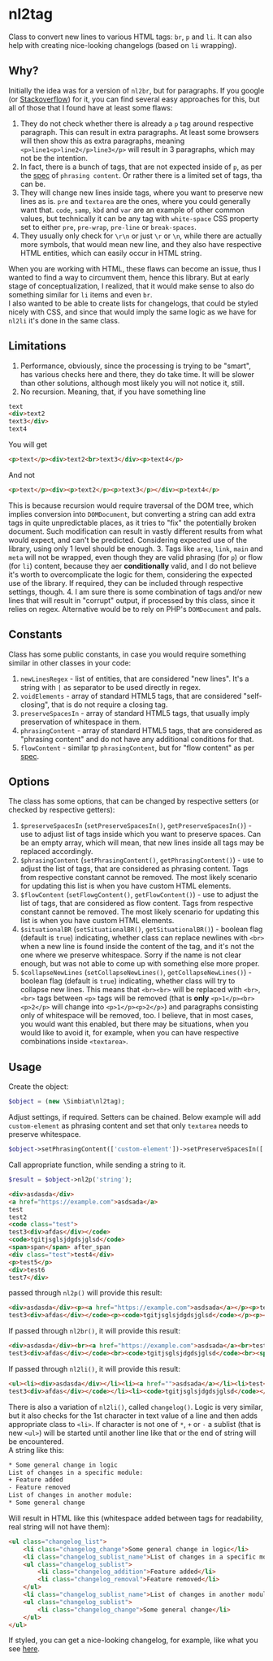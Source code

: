 # nl2tag
Class to convert new lines to various HTML tags: `br`, `p` and `li`. It can also help with creating nice-looking changelogs (based on `li` wrapping).

## Why?
Initially the idea was for a version of `nl2br`, but for paragraphs. If you google (or [Stackoverflow](https://stackoverflow.com/questions/3738124/nl2br-for-paragraphs)) for it, you can find several easy approaches for this, but all of those that I found have at least some flaws:
1. They do not check whether there is already a `p` tag around respective paragraph. This can result in extra paragraphs. At least some browsers will then show this as extra paragraphs, meaning `<p>line1<p>line2</p>line3</p>` will result in 3 paragraphs, which may not be the intention.
2. In fact, there is a bunch of tags, that are not expected inside of `p`, as per the [spec](https://html.spec.whatwg.org/#phrasing-content) of `phrasing content`. Or rather there is a limited set of tags, tha can be.
3. They will change new lines inside tags, where you want to preserve new lines as is. `pre` and `textarea` are the ones, where you could generally want that. `code`, `samp`, `kbd` and `var` are an example of other common values, but technically it can be any tag with `white-space` CSS property set to either `pre`, `pre-wrap`, `pre-line` or `break-spaces`.  
4. They usually only check for `\r\n` or just `\r` or `\n`, while there are actually more symbols, that would mean new line, and they also have respective HTML entities, which can easily occur in HTML string.

When you are working with HTML, these flaws can become an issue, thus I wanted to find a way to circumvent them, hence this library. But at early stage of conceptualization, I realized, that it would make sense to also do something similar for `li` items and even `br`.  
I also wanted to be able to create lists for changelogs, that could be styled nicely with CSS, and since that would imply the same logic as we have for `nl2li` it's done in the same class.

## Limitations
1. Performance, obviously, since the processing is trying to be "smart", has various checks here and there, they do take time. It will be slower than other solutions, although most likely you will not notice it, still.
2. No recursion. Meaning, that, if you have something line
```html
text
<div>text2
text3</div>
text4
```
You will get
```html
<p>text</p><div>text2<br>text3</div><p>text4</p>
```
And not
```html
<p>text</p><div><p>text2</p><p>text3</p></div><p>text4</p>
```
This is because recursion would require traversal of the DOM tree, which implies conversion into `DOMDocument`, but converting a string can add extra tags in quite unpredictable places, as it tries to "fix" the potentially broken document. Such modification can result in vastly different results from what would expect, and can't be predicted. Considering expected use of the library, using only 1 level should be enough.
3. Tags like `area`, `link`, `main` and `meta` will not be wrapped, even though they are valid phrasing (for `p`) or flow (for `li`) content, because they aer **conditionally** valid, and I do not believe it's worth to overcomplicate the logic for them, considering the expected use of the library. If required, they can be included through respective settings, though.
4. I am sure there is some combination of tags and/or new lines that will result in "corrupt" output, if processed by this class, since it relies on regex. Alternative would be to rely on PHP's `DOMDocument` and pals.

## Constants
Class has some public constants, in case you would require something similar in other classes in your code:  
1. `newLinesRegex` - list of entities, that are considered "new lines". It's a string with `|` as separator to be used directly in regex.  
2. `voidElements` - array of standard HTML5 tags, that are considered "self-closing", that is do not require a closing tag.  
3. `preserveSpacesIn` - array of standard HTML5 tags, that usually imply preservation of whitespace in them.  
4. `phrasingContent` - array of standard HTML5 tags, that are considered as "phrasing content" and do not have any additional conditions for that.  
5. `flowContent` - similar tp `phrasingContent`, but for "flow content" as per [spec](https://html.spec.whatwg.org/#flow-content).

## Options
The class has some options, that can be changed by respective setters (or checked by respective getters):
1. `$preserveSpacesIn` (`setPreserveSpacesIn()`, `getPreserveSpacesIn()`) - use to adjust list of tags inside which you want to preserve spaces. Can be an empty array, which will mean, that new lines inside all tags may be replaced accordingly.
2. `$phrasingContent` (`setPhrasingContent()`, `getPhrasingContent()`) - use to adjust the list of tags, that are considered as phrasing content. Tags from respective constant cannot be removed. The most likely scenario for updating this list is when you have custom HTML elements.
3. `$flowContent` (`setFlowgContent()`, `getFlowContent()`) - use to adjust the list of tags, that are considered as flow content. Tags from respective constant cannot be removed. The most likely scenario for updating this list is when you have custom HTML elements.
4. `$situationalBR` (`setSituationalBR()`, `getSituationalBR()`) - boolean flag (default is `true`) indicating, whether class can replace newlines with `<br>` when a new line is found inside the content of the tag, and it's not the one where we preserve whitespace. Sorry if the name is not clear enough, but was not able to come up with something else more proper.
5. `$collapseNewLines` (`setCollapseNewLines()`, `getCollapseNewLines()`) - boolean flag (default is `true`) indicating, whether class will try to collapse new lines. This means that `<br><br>` will be replaced with `<br>`, `<br>` tags between `<p>` tags will be removed (that is **only** `<p>1</p><br><p>2</p>` will change into `<p>1</p><p>2</p>`) and paragraphs consisting only of whitespace will be removed, too. I believe, that in most cases, you would want this enabled, but there may be situations, when you would like to avoid it, for example, when you can have respective combinations inside `<textarea>`.

## Usage
Create the object:
```php
$object = (new \Simbiat\nl2tag);
```
Adjust settings, if required. Setters can be chained. Below example will add `custom-element` as phrasing content and set that only `textarea` needs to preserve whitespace.
```php
$object->setPhrasingContent(['custom-element'])->setPreserveSpacesIn(['textarea']);
```
Call appropriate function, while sending a string to it.
```php
$result = $object->nl2p('string');
```
```html
<div>asdasda</div>
<a href="https://example.com">asdsada</a>
test
test2
<code class="test">
test3<div>afdas</div></code>
<code>tgitjsglsjdgdsjglsd</code>
<span>span</span> after_span
<div class="test">test4</div>
<p>test5</p>
<div>test6
test7</div>
```
passed through `nl2p()` will provide this result:
```html
<div>asdasda</div><p><a href="https://example.com">asdsada</a></p><p>test</p><p>test2</p><code class="test">
test3<div>afdas</div></code><p><code>tgitjsglsjdgdsjglsd</code></p><p><span>span</span> after_span</p><div class="test">test4</div><p>test5</p><div>test6<br>test7</div>
```
If passed through `nl2br()`, it will provide this result:
```html
<div>asdasda</div><br><a href="https://example.com">asdsada</a><br>test<br>test2<br><code class="test">
test3<div>afdas</div></code><br><code>tgitjsglsjdgdsjglsd</code><br><span>span</span> after_span<br><div class="test">test4</div><br><p>test5</p><br><div>test6<br>test7</div>
```
If passed through `nl2li()`, it will provide this result:
```html
<ul><li><div>asdasda</div></li><li><a href="">asdsada</a></li><li>test</li><li>test2</li><li><code class="test">
test3<div>afdas</div></code></li><li><code>tgitjsglsjdgdsjglsd</code></li><li><span>span</span> after_span</li><li><div class="test">test4</div></li><li><p>test5</p></li><li><div>test6<br>test7</div></li></ul>
```
There is also a variation of `nl2li()`, called `changelog()`. Logic is very similar, but it also checks for the 1st character in text value of a line and then adds appropriate class to `<li>`. If character is not one of `*`, `+` or `-` a sublist (that is new `<ul>`) will be started until another line like that or the end of string will be encountered.  
A string like this:
```html
* Some general change in logic
List of changes in a specific module:
+ Feature added
- Feature removed
List of changes in another module:
* Some general change
```
Will result in HTML like this (whitespace added between tags for readability, real string will not have them):
```html
<ul class="changelog_list">
    <li class="changelog_change">Some general change in logic</li>
    <li class="changelog_sublist_name">List of changes in a specific module:</li>
    <ul class="changelog_sublist">
        <li class="changelog_addition">Feature added</li>
        <li class="changelog_removal">Feature removed</li>
    </ul>
    <li class="changelog_sublist_name">List of changes in another module:</li>
    <ul class="changelog_sublist">
        <li class="changelog_change">Some general change</li>
    </ul>
</ul>
```
If styled, you can get a nice-looking changelog, for example, like what you see [here](https://www.simbiat.dev/talks/posts/123).
